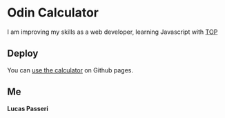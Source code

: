 # Odin Calculator

I am improving my skills as a web developer, learning Javascript with [TOP](https://www.theodinproject.com/lessons/foundations-calculator)

## Deploy

You can [use the calculator](https://lucaspasseri.github.io/odin-calculator/) on Github pages.

## Me

**Lucas Passeri**

